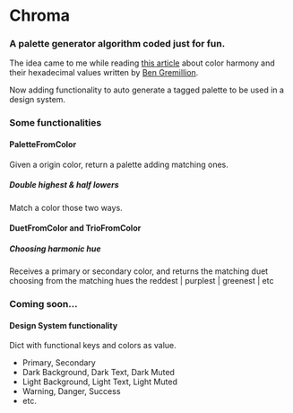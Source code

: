 # Chroma

### A palette generator algorithm coded just for fun.
The idea came to me while reading [this article](https://www.smashingmagazine.com/2012/10/the-code-side-of-color/ "«Hex Color – The Code Side Of Color», in Smashing Magazine") about color harmony and their hexadecimal values written by [Ben Gremillion](https://twitter.com/benthinkin "@benthinkin").

Now adding functionality to auto generate a tagged palette to be used in a design system.  

### Some functionalities

#### PaletteFromColor
Given a origin color, return a palette adding matching ones.

##### Double highest & half lowers
Match a color those two ways.

#### DuetFromColor and TrioFromColor
##### Choosing harmonic hue
Receives a primary or secondary color, and returns the matching duet choosing from the matching hues the reddest | purplest | greenest | etc   

### Coming soon...
#### Design System functionality
Dict with functional keys and colors as value.

* Primary, Secondary
* Dark Background, Dark Text, Dark Muted
* Light Background, Light Text, Light Muted
* Warning, Danger, Success
* etc.


